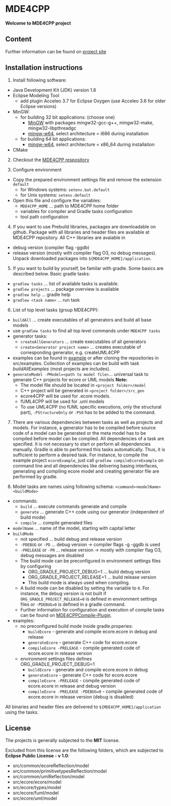 # MDE4CPP
**Welcome to MDE4CPP project**

## Content
Further information can be found on [project site](http://sse.tu-ilmenau.de/mde4cpp)

## Installation instructions
1. Install following software:
  * Java Development Kit (JDK) version 1.8
  * Eclipse Modeling Tool
    * add plugin Acceleo 3.7 for Eclipse Oxygen (use Acceleo 3.6 for older Eclipse versions)
  * MinGW:
	* for building 32 bit applications: (choose one)
		* [MinGW](http://www.mingw.org/) with packages mingw32-gcc-g++, mingw32-make, mingw32-libpthreadgc
		* [mingw-w64](https://mingw-w64.org/doku.php), select architecture = i686 during installation
	* for building 64 bit applications:
		* [mingw-w64](https://mingw-w64.org/doku.php), select architecture = x86_64 during installation
  * CMake

2. Checkout the [MDE4CPP respository](https://github.com/MDE4CPP/MDE4CPP)

3. Configure environment
  * Copy the prepared environment settings file and remove the extension `default`
	* for Windows systems: `setenv.bat.default`
	* for Unix systems: `setenv.default`
  * Open this file and configure the variables:
    * `MDE4CPP_HOME` ... path to MDE4CPP home folder
    * variables for compiler and Gradle tasks configuration
    * tool path configuration

4. If you want to use Prebuild libraries, packages are downloadable on github. Package with all libraries and header files are available at MDE4CPP repository. All C++ libraries are avaiable in
  * debug version (compiler flag -ggdb)
  * release version (mostly with compiler flag O3, no debug messages).
Unpack downloaded packages into `${MDE4CPP_HOME}/application`.

5. If you want to build by yourself, be familar with gradle. Some basics are described below. Basic gradle tasks:
  * `gradlew tasks` ... list of available tasks is available.
  * `gradlew projects` ... package overview is available
  * `gradlew help` ... gradle help
  * `gradlew <task name>` ... run task <task name>

6. List of top level tasks (group MDE4CPP):
  * `buildAll` ... create executables of all generators and build all base models
  * use `gradlew tasks` to find all top level commands under `MDE4CPP tasks`
  * generator tasks:
    * `createAllGenerators` ... create executables of all generators
    * `create<Generator project name>` ... creates executable of corresponding generator, e.g. createUML4CPP
  * examples can be found in [example](https://github.com/MDE4CPP/examples) or after cloning the repositories in src/examples. Collection of examples can be build with task *buildAllExamples* (most projects are includes).
  * `generateModel -PModel=<path to model file>`...  universal task to generate C++ projects for ecore or UML models
  **Note:**
  	* The model file should be located in `<project folder>/model`
  	* C++ project will be generated in `<project folder>/src_gen`
  	* ecore4CPP will be used for .ecore models.
  	* fUML4CPP will be used for .uml models
  	* To use UML4CPP (no fUML specific executions, only the structural part), `-PStructureOnly` or `-PSO` has to be added to the command.

7. There are various dependencies between tasks as well as projects and models. For instance, a generator has to be compiled before source code of a model can be generated or the meta model has to be compiled before model can be compiled.
All dependencies of a task are specified. It is not necessary to start or perform all dependencies manually. Gradle is able to performed this tasks automatically. Thus, it is sufficient to perform a desired task.
For instance, to compile the example project `ecoreExample`, just call `gradlew compileEcoreExample` on command line and all dependencies like delivering basing interfaces, generating and compiling ecore model and creating generator file are performed by gradle.

8. Model tasks are names using following schema: `<command><modelName> <buildMode>`
  * commands:
    * `build` ... execute commands generate and compile
    * `generate` ... generate C++ code using our generator (independent of build mode)
    * `compile` ... compile generated files
  * `modelName` ... name of the model, starting with capital letter
  * `buildMode`
    * not specified ... build debug and release version
    * `-PDEBUG` or `-PD` ... debug version -> compiler flags -g -ggdb is used
    * `-PRELEASE` or `-PR` ... release version -> mostly with compiler flag O3, debug messages are disabled
	* The build mode can be preconfigured in environment settings files by configuring
		* ORG_GRADLE_PROJECT_DEBUG=1 ... build debug version
		* ORG_GRADLE_PROJECT_RELEASE=1 ... build release version
		* This build mode is always used when compiling.
	* A build mode can be disabled by setting the variable to `0`. For instance, the debug version is not built if `ORG_GRADLE_PROJECT_RELEASE=0` is defined in environment settings files or `-PDEBUG=0` is defined in a gradle command.
	* Further information for configuration and execution of compile tasks can be found on [MDE4CPPCompile-Plugin](https://github.com/MDE4CPP/MDE4CPPGradlePlugins).
  * examples:
	* no preconfigured build mode inside gradle.properies:
		* `buildEcore` - generate and compile ecore.ecore in debug and release
		* `generateEcore` - generate C++ code for ecore.ecore
		* `compileEcore -PRELEASE` - compile generated code of ecore.ecore in release version
	* environment settings files defines ORG_GRADLE_PROJECT_DEBUG=1
		* `buildEcore` - generate and compile ecore.ecore in debug
		* `generateEcore` - generate C++ code for ecore.ecore
		* `compileEcore -PRELEASE` - compile generated code of ecore.ecore in release and debug version
		* `compileEcore -PRELEASE -PDEBUG=0` - compile generated code of ecore.ecore in release version (debug is disabled)

  All binaries and header files are delivered to `${MDE4CPP_HOME}/application` using the tasks.

## License

The projects is generally subjected to the **MIT** license.

Excluded from this license are the following folders, which are subjected to **Eclipse Public License - v 1.0**:
- src/common/ecoreReflection/model
- src/common/primitivetypesReflection/model
- src/common/umlReflection/model
- src/ecore/ecore/model
- src/ecore/types/model
- src/ecore/fuml/model
- src/ecore/uml/model
